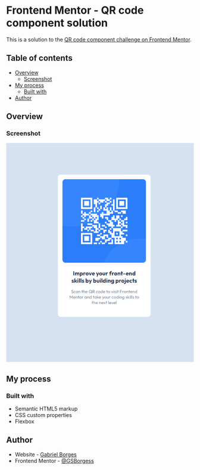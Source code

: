 # Frontend Mentor - QR code component solution

This is a solution to the [QR code component challenge on Frontend Mentor](https://www.frontendmentor.io/challenges/qr-code-component-iux_sIO_H).

## Table of contents

- [Overview](#overview)
  - [Screenshot](#screenshot)
- [My process](#my-process)
  - [Built with](#built-with)
- [Author](#author)
## Overview

### Screenshot

![](images/Captura%20de%20tela%202024-04-23%20084736.png)

## My process

### Built with

- Semantic HTML5 markup
- CSS custom properties
- Flexbox

## Author

- Website - [Gabriel Borges](https://github.com/GSBorgess)
- Frontend Mentor - [@GSBorgess](https://www.frontendmentor.io/profile/GSBorgess)
